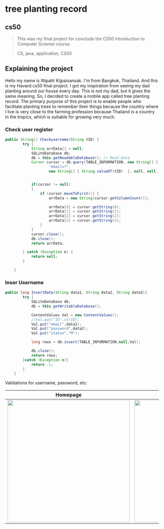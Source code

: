 # tree planting record

## cs50
>This was my final project for conclude the CS50 Introduction to Computer Sciense course.

>CS, java, application, CS50

## Explaining the project 
Hello my name is Ittipaht Kijpaisansak. I'm from Bangkok, Thailand. And this is my Havard cs50 
final project. I got my inspiration from seeing my dad planting around our house every day. This 
is not my dad, but it gives the same meaning. So, I decided to create a mobile app called tree 
planting record. The primary purpose of this project is to enable people who facilitate planting 
trees to remember their things because the country where I live is very close to the farming 
profession because Thailand is a country in the tropics, which is suitable for growing very much.

### Check user register
```java
public String[] Checkusername(String tID) {
        try {
            String arrData[] = null;
            SQLiteDatabase db;
            db = this.getReadableDatabase(); // Read Data
            Cursor cursor = db.query(TABLE_INFORMATION, new String[] { "*" },
                    "email=?",
                    new String[] { String.valueOf(tID)  }, null, null, null, null);


            if(cursor != null)
            {
                if (cursor.moveToFirst()) {
                    arrData = new String[cursor.getColumnCount()];

                    arrData[0] = cursor.getString(0);
                    arrData[1] = cursor.getString(1);
                    arrData[2] = cursor.getString(2);
                    arrData[3] = cursor.getString(3);
                }
            }
            cursor.close();
            db.close();
            return arrData;

        } catch (Exception e) {
            return null;
        }

    }
``` 

### Inser Username
``` java
public long InsertData(String data1, String data2, String data3){
        try {
            SQLiteDatabase db;
            db = this.getWritableDatabase();

            ContentValues Val = new ContentValues();
            //Val.put("ID",strID);
            Val.put("email",data1);
            Val.put("password",data2);
            Val.put("status","M");

            long rows = db.insert(TABLE_INFORMATION,null,Val);

            db.close();
            return rows;
        }catch (Exception e){
            return -1;
        }
    }
``` 

Validations for username, password, etc:

| Homepage | Responsive Web |
| :---: | :---: | 
| <img src="![Screenshot_20211027-085135_tree planting record](https://user-images.githubusercontent.com/88524223/138989711-829b2bb7-e8e4-4847-ad1a-fabcb833bad1.jpg)" width="400"> | <img src="Screenshots/responsive.gif" width = "400">
